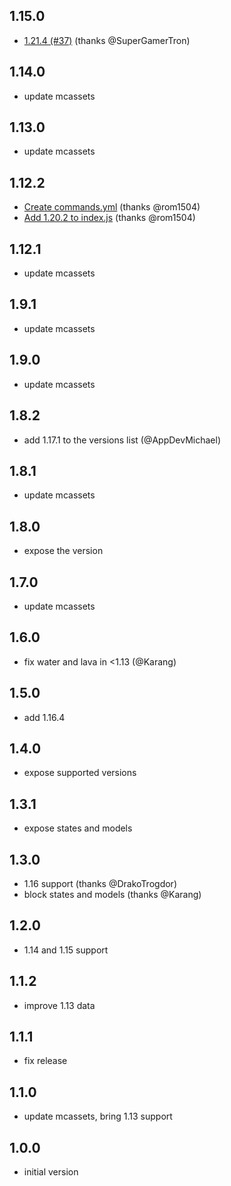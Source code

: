 ## 1.15.0
* [1.21.4 (#37)](https://github.com/PrismarineJS/node-minecraft-assets/commit/4c9d01215e8ffd617f10c2f3ba5fe784d33e5c43) (thanks @SuperGamerTron)

## 1.14.0
* update mcassets

## 1.13.0
* update mcassets

## 1.12.2
* [Create commands.yml](https://github.com/PrismarineJS/node-minecraft-assets/commit/22197c769780ef7d0b94bf0db39a7d168199a154) (thanks @rom1504)
* [Add 1.20.2 to index.js](https://github.com/PrismarineJS/node-minecraft-assets/commit/3a7e634fa5d47d690029c14e20eba909e43f2b7d) (thanks @rom1504)

## 1.12.1
* update mcassets

## 1.9.1
* update mcassets

## 1.9.0
* update mcassets

## 1.8.2
* add 1.17.1 to the versions list (@AppDevMichael)

## 1.8.1
* update mcassets

## 1.8.0
* expose the version

## 1.7.0
* update mcassets

## 1.6.0
* fix water and lava in <1.13 (@Karang)

## 1.5.0
* add 1.16.4

## 1.4.0
* expose supported versions

## 1.3.1
* expose states and models

## 1.3.0

* 1.16 support (thanks @DrakoTrogdor)
* block states and models (thanks @Karang)

## 1.2.0

* 1.14 and 1.15 support

## 1.1.2

* improve 1.13 data

## 1.1.1

* fix release

## 1.1.0

* update mcassets, bring 1.13 support

## 1.0.0

* initial version
